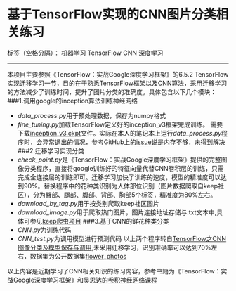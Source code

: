 ﻿# 基于TensorFlow实现的CNN图片分类相关练习

标签（空格分隔）： 机器学习 TensorFlow CNN 深度学习

---

本项目主要参照《TensorFlow：实战Google深度学习框架》的6.5.2 TensorFlow实现迁移学习一节，目的在于熟悉TensorFlow框架以及CNN算法，采用迁移学习的方法减少了训练时间，提升了图片分类的准确度。具体包含以下几个模块：
###1.调用google的inception算法训练神经网络
- *data_process.py*用于预处理数据，保存为numpy格式
- *fine_tuning.py*加载TensorFlow定义好的inception_v3框架完成训练。
需要下载[inception_v3.ckpt](http://download.tensorflow.org/models/inception_v3_2016_08_28.tar.gz)文件。实际在本人的笔记本上运行*data_process.py*程序时，会异常退出的情况，参考GitHub上的[issue](https://github.com/caicloud/tensorflow-tutorial/issues/96)说是内存不够，未得到解决
###2.迁移学习实现分类
- *check_point.py*是《TensorFlow：实战Google深度学习框架》提供的完整图像分类程序，直接将google训练好的特征向量代替CNN卷积层的训练，只需完成全连接层的训练即可。迁移学习加快了训练的速度，模型的精准度可以达到90%。替换程序中的花种类识别为人体部位识别（图片数据爬取自keep社区），分为臀部、腿部、腹部、背部、胸部5个标签，精准度为80%左右。
- *download_by_tag.py*用于按类别爬取keep社区图片
- *download_image.py*用于爬取热门图片，图片连接地址存储与.txt文本中,具体可参见[keep爬虫项目](https://github.com/WinterYuan/keep_proj)
###3.基于CNN的鲜花种类分类
- *CNN.py*为训练代码
- *CNN_test.py*为调用模型进行预测代码
以上两个程序转自[TensorFlow之CNN图像分类及模型保存与调用](http://blog.csdn.net/Enchanted_ZhouH/article/details/74116823),未采用迁移学习，识别准确率可以达到70%左右，数据集为公开数据集[flower_photos](http://download.tensorflow.org/example_images/flower_photos.tgz)

以上内容是近期学习了CNN相关知识的练习内容，参考书籍为《TensorFlow：实战Google深度学习框架》和吴恩达的[卷积神经网络课程](https://mooc.study.163.com/learn/2001281004?tid=2001392030#/learn/announce)






